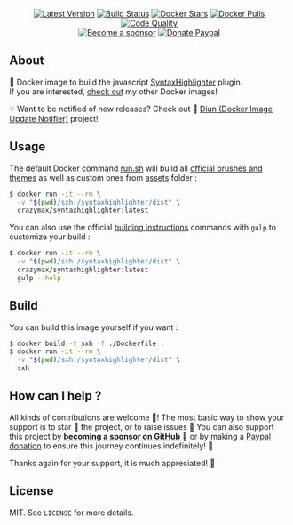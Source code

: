 <p align="center">
  <a href="https://hub.docker.com/r/crazymax/syntaxhighlighter/tags?page=1&ordering=last_updated"><img src="https://img.shields.io/github/v/tag/crazy-max/docker-syntaxhighlighter?label=version&style=flat-square" alt="Latest Version"></a>
  <a href="https://github.com/crazy-max/docker-syntaxhighlighter/actions?workflow=build"><img src="https://img.shields.io/github/workflow/status/crazy-max/docker-syntaxhighlighter/build?label=build&logo=github&style=flat-square" alt="Build Status"></a>
  <a href="https://hub.docker.com/r/crazymax/syntaxhighlighter/"><img src="https://img.shields.io/docker/stars/crazymax/syntaxhighlighter.svg?style=flat-square&logo=docker" alt="Docker Stars"></a>
  <a href="https://hub.docker.com/r/crazymax/syntaxhighlighter/"><img src="https://img.shields.io/docker/pulls/crazymax/syntaxhighlighter.svg?style=flat-square&logo=docker" alt="Docker Pulls"></a>
  <a href="https://www.codacy.com/app/crazy-max/docker-syntaxhighlighter"><img src="https://img.shields.io/codacy/grade/922cb1922a4e408bbf20235d44865c74.svg?style=flat-square" alt="Code Quality"></a>
  <br /><a href="https://github.com/sponsors/crazy-max"><img src="https://img.shields.io/badge/sponsor-crazy--max-181717.svg?logo=github&style=flat-square" alt="Become a sponsor"></a>
  <a href="https://www.paypal.me/crazyws"><img src="https://img.shields.io/badge/donate-paypal-00457c.svg?logo=paypal&style=flat-square" alt="Donate Paypal"></a>
</p>

## About

🐳 Docker image to build the javascript [SyntaxHighlighter](https://github.com/syntaxhighlighter/syntaxhighlighter) plugin.<br />
If you are interested, [check out](https://hub.docker.com/r/crazymax/) my other Docker images!

💡 Want to be notified of new releases? Check out 🔔 [Diun (Docker Image Update Notifier)](https://github.com/crazy-max/diun) project!

## Usage

The default Docker command [run.sh](run.sh) will build all [official brushes and themes](https://github.com/syntaxhighlighter/syntaxhighlighter/wiki/Brushes-and-Themes) as well as custom ones from [assets](assets) folder :

```bash
$ docker run -it --rm \
  -v "$(pwd)/sxh:/syntaxhighlighter/dist" \
  crazymax/syntaxhighlighter:latest
```

You can also use the official [building instructions](https://github.com/syntaxhighlighter/syntaxhighlighter/wiki/Building) commands with `gulp` to customize your build :

```bash
$ docker run -it --rm \
  -v "$(pwd)/sxh:/syntaxhighlighter/dist" \
  crazymax/syntaxhighlighter:latest
  gulp --help
```

## Build

You can build this image yourself if you want :

```bash
$ docker build -t sxh -f ./Dockerfile .
$ docker run -it --rm \
  -v "$(pwd)/sxh:/syntaxhighlighter/dist" \
  sxh
```

## How can I help ?

All kinds of contributions are welcome :raised_hands:! The most basic way to show your support is to star :star2: the project, or to raise issues :speech_balloon: You can also support this project by [**becoming a sponsor on GitHub**](https://github.com/sponsors/crazy-max) :clap: or by making a [Paypal donation](https://www.paypal.me/crazyws) to ensure this journey continues indefinitely! :rocket:

Thanks again for your support, it is much appreciated! :pray:

## License

MIT. See `LICENSE` for more details.
